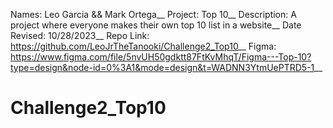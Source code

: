 Names: Leo Garcia && Mark Ortega__
Project: Top 10__
Description: A project where everyone makes their own top 10 list in a website__
Date Revised: 10/28/2023__
Repo Link: https://github.com/LeoJrTheTanooki/Challenge2_Top10__
Figma: https://www.figma.com/file/5nvUH50gdktt87FtKvMhqT/Figma---Top-10?type=design&node-id=0%3A1&mode=design&t=WADNN3YtmUePTRD5-1__

# Challenge2_Top10


